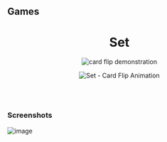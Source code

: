 ## Games

<div align="center">

<h1>Set</h1>

<image src="https://imgur.com/sWW4l4l.gif" alt="card flip demonstration" />

![Set - Card Flip Animation](https://user-images.githubusercontent.com/100883305/208946779-76b0b1e9-71c0-4320-bb25-8307f401e847.gif)



</div>


<br/>
<br/>

### Screenshots

![image](https://user-images.githubusercontent.com/100883305/208921685-96904a46-3c05-4e45-ade1-914173f7c706.png)
